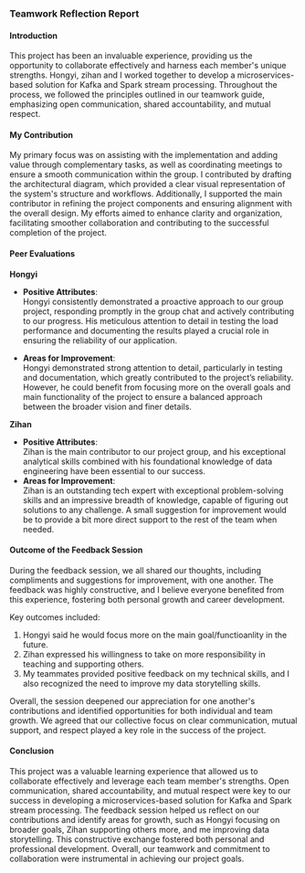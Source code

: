 ### Teamwork Reflection Report

#### Introduction

This project has been an invaluable experience, providing us the opportunity to collaborate effectively and harness each member's unique strengths. Hongyi, zihan and I worked together to develop a microservices-based solution for Kafka and Spark stream processing. Throughout the process, we followed the principles outlined in our teamwork guide, emphasizing open communication, shared accountability, and mutual respect.

#### My Contribution

My primary focus was on assisting with the implementation and adding value through complementary tasks, as well as coordinating meetings to ensure a smooth communication within the group. I contributed by drafting the architectural diagram, which provided a clear visual representation of the system's structure and workflows. Additionally, I supported the main contributor in refining the project components and ensuring alignment with the overall design. My efforts aimed to enhance clarity and organization, facilitating smoother collaboration and contributing to the successful completion of the project.

#### Peer Evaluations

**Hongyi**  
- **Positive Attributes**:  
  Hongyi consistently demonstrated a proactive approach to our group project, responding promptly in the group chat and actively contributing to our progress. His meticulous attention to detail in testing the load performance and documenting the results played a crucial role in ensuring the reliability of our application.

- **Areas for Improvement**:  
   Hongyi demonstrated strong attention to detail, particularly in testing and documentation, which greatly contributed to the project’s reliability. However, he could benefit from focusing more on the overall goals and main functionality of the project to ensure a balanced approach between the broader vision and finer details.

**Zihan**  
- **Positive Attributes**:  
  Zihan is the main contributor to our project group, and his exceptional analytical skills combined with his foundational knowledge of data engineering have been essential to our success.
- **Areas for Improvement**:  
   Zihan is an outstanding tech expert with exceptional problem-solving skills and an impressive breadth of knowledge, capable of figuring out solutions to any challenge. A small suggestion for improvement would be to provide a bit more direct support to the rest of the team when needed.

#### Outcome of the Feedback Session

During the feedback session, we all shared our thoughts, including compliments and suggestions for improvement, with one another. The feedback was highly constructive, and I believe everyone benefited from this experience, fostering both personal growth and career development.

Key outcomes included:  
1. Hongyi said he would focus more on the main goal/functioanlity in the future.
2. Zihan expressed his willingness to take on more responsibility in teaching and supporting others.  
3. My teammates provided positive feedback on my technical skills, and I also recognized the need to improve my data storytelling skills.

Overall, the session deepened our appreciation for one another's contributions and identified opportunities for both individual and team growth. We agreed that our collective focus on clear communication, mutual support, and respect played a key role in the success of the project.

#### Conclusion

This project was a valuable learning experience that allowed us to collaborate effectively and leverage each team member's strengths. Open communication, shared accountability, and mutual respect were key to our success in developing a microservices-based solution for Kafka and Spark stream processing. The feedback session helped us reflect on our contributions and identify areas for growth, such as Hongyi focusing on broader goals, Zihan supporting others more, and me improving data storytelling. This constructive exchange fostered both personal and professional development. Overall, our teamwork and commitment to collaboration were instrumental in achieving our project goals.
